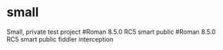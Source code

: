 # small
Small, private test project
#Roman 8.5.0 RC5 smart public
#Roman 8.5.0 RC5 smart public fiddler interception
